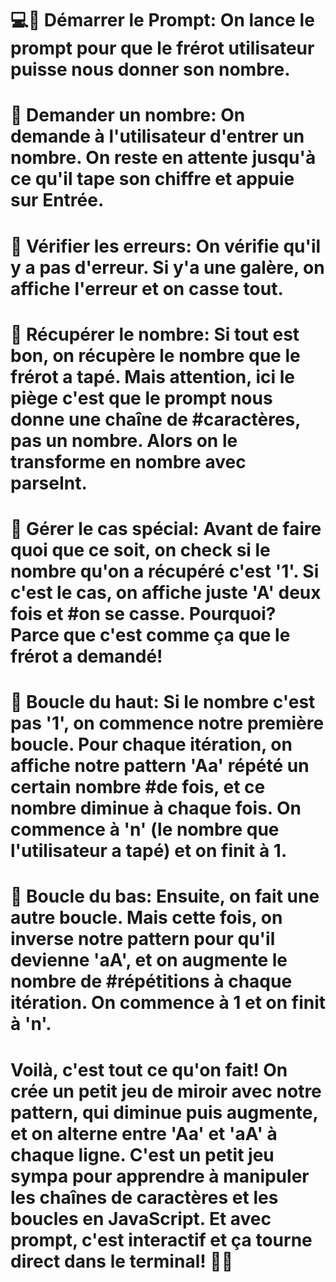 # 💻👀 Démarrer le Prompt: On lance le prompt pour que le frérot utilisateur puisse nous donner son nombre.

#

# 🧐 Demander un nombre: On demande à l'utilisateur d'entrer un nombre. On reste en attente jusqu'à ce qu'il tape son chiffre et appuie sur Entrée.

#

# 🎲 Vérifier les erreurs: On vérifie qu'il y a pas d'erreur. Si y'a une galère, on affiche l'erreur et on casse tout.

#

# 🎯 Récupérer le nombre: Si tout est bon, on récupère le nombre que le frérot a tapé. Mais attention, ici le piège c'est que le prompt nous donne une chaîne de #caractères, pas un nombre. Alors on le transforme en nombre avec parseInt.

#

# 💫 Gérer le cas spécial: Avant de faire quoi que ce soit, on check si le nombre qu'on a récupéré c'est '1'. Si c'est le cas, on affiche juste 'A' deux fois et #on se casse. Pourquoi? Parce que c'est comme ça que le frérot a demandé!

#

# 🔄 Boucle du haut: Si le nombre c'est pas '1', on commence notre première boucle. Pour chaque itération, on affiche notre pattern 'Aa' répété un certain nombre #de fois, et ce nombre diminue à chaque fois. On commence à 'n' (le nombre que l'utilisateur a tapé) et on finit à 1.

#

# 🔀 Boucle du bas: Ensuite, on fait une autre boucle. Mais cette fois, on inverse notre pattern pour qu'il devienne 'aA', et on augmente le nombre de #répétitions à chaque itération. On commence à 1 et on finit à 'n'.

#

# Voilà, c'est tout ce qu'on fait! On crée un petit jeu de miroir avec notre pattern, qui diminue puis augmente, et on alterne entre 'Aa' et 'aA' à chaque ligne. C'est un petit jeu sympa pour apprendre à manipuler les chaînes de caractères et les boucles en JavaScript. Et avec prompt, c'est interactif et ça tourne direct dans le terminal! 🎉🔥
